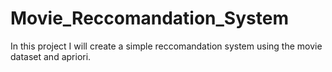 # Movie_Reccomandation_System
In this project I will create a simple reccomandation system using the movie dataset and apriori.
